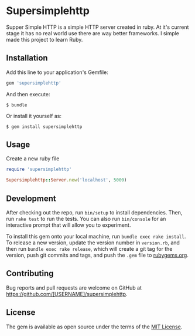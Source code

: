 # Supersimplehttp

Supper Simple HTTP is a simple HTTP server created in ruby. At it's current stage it has no real world use there are way better frameworks. I simple made this project to learn Ruby.

## Installation

Add this line to your application's Gemfile:

```ruby
gem 'supersimplehttp'
```

And then execute:

    $ bundle

Or install it yourself as:

    $ gem install supersimplehttp

## Usage

Create a new ruby file

```rb
require 'supersimplehttp'

Supersimplehttp::Server.new('localhost', 5000)

```

## Development

After checking out the repo, run `bin/setup` to install dependencies. Then, run `rake test` to run the tests. You can also run `bin/console` for an interactive prompt that will allow you to experiment.

To install this gem onto your local machine, run `bundle exec rake install`. To release a new version, update the version number in `version.rb`, and then run `bundle exec rake release`, which will create a git tag for the version, push git commits and tags, and push the `.gem` file to [rubygems.org](https://rubygems.org).

## Contributing

Bug reports and pull requests are welcome on GitHub at https://github.com/[USERNAME]/supersimplehttp.

## License

The gem is available as open source under the terms of the [MIT License](https://opensource.org/licenses/MIT).
